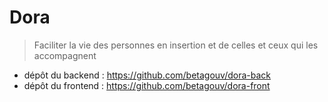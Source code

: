 # Dora

> Faciliter la vie des personnes en insertion et de celles et ceux qui les accompagnent

- dépôt du backend :
  https://github.com/betagouv/dora-back
- dépôt du frontend :
  https://github.com/betagouv/dora-front
